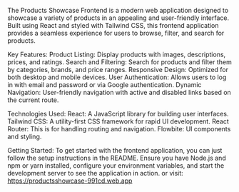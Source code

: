 The Products Showcase Frontend is a modern web application designed to showcase a variety of products in an appealing and user-friendly interface. Built using React and styled with Tailwind CSS, this frontend application provides a seamless experience for users to browse, filter, and search for products.

Key Features:
Product Listing: Display products with images, descriptions, prices, and ratings.
Search and Filtering: Search for products and filter them by categories, brands, and price ranges.
Responsive Design: Optimized for both desktop and mobile devices.
User Authentication: Allows users to log in with email and password or via Google authentication.
Dynamic Navigation: User-friendly navigation with active and disabled links based on the current route.


Technologies Used:
React: A JavaScript library for building user interfaces.
Tailwind CSS: A utility-first CSS framework for rapid UI development.
React Router: This is for handling routing and navigation.
Flowbite: UI components and styling.

Getting Started:
To get started with the frontend application, you can just follow the setup instructions in the README. Ensure you have Node.js and npm or yarn installed, configure your environment variables, and start the development server to see the application in action.
 or visit: https://productsshowcase-991cd.web.app
